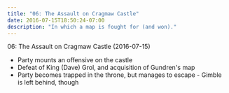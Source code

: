 ```yaml
---
title: "06: The Assault on Cragmaw Castle"
date: 2016-07-15T18:50:24-07:00
description: "In which a map is fought for (and won)."
---
```


06: The Assault on Cragmaw Castle (2016-07-15)

- Party mounts an offensive on the castle
- Defeat of King (Dave) Grol, and acquisition of Gundren's map
- Party becomes trapped in the throne, but manages to escape - Gimble is left behind, though
